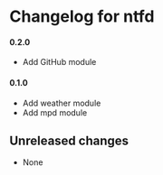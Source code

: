 # Changelog for ntfd

#### 0.2.0
- Add GitHub module

#### 0.1.0
- Add weather module
- Add mpd module

## Unreleased changes
- None
